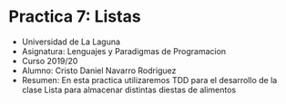 # Practica 7: Listas

* Universidad de La Laguna
* Asignatura: Lenguajes y Paradigmas de Programacion
* Curso 2019/20
* Alumno: Cristo Daniel Navarro Rodriguez
* Resumen: En esta practica utilizaremos TDD para el desarrollo de la clase Lista para almacenar distintas diestas de alimentos

